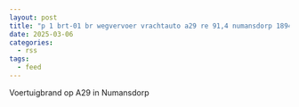 ```yaml
---
layout: post
title: "p 1 brt-01 br wegvervoer vrachtauto a29 re 91,4 numansdorp 189491 185731 185462 185481"
date: 2025-03-06
categories: 
  - rss
tags: 
  - feed
---
```


Voertuigbrand op A29 in Numansdorp
